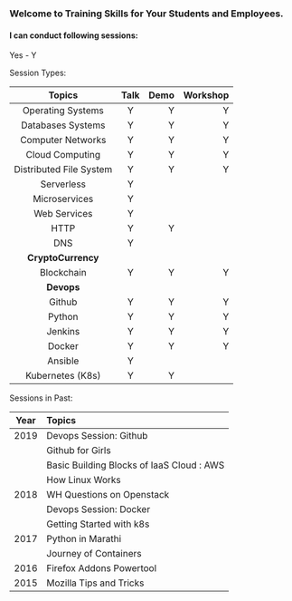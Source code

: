 ### Welcome to Training Skills for Your Students and Employees.
#### I can conduct following sessions:

Yes - Y



Session Types:

|  Topics                  | Talk  | Demo |Workshop|
|:------------------------:|:-----:| ----:| ----:|
| Operating Systems        | Y     |  Y   |   Y  |
| Databases Systems        | Y     |  Y   |   Y  |
| Computer Networks        | Y     |  Y   |   Y  |
| Cloud Computing          | Y     |  Y   |   Y  | 
| Distributed File System  | Y     |  Y   |   Y  |
| Serverless               | Y     |      |      |
| Microservices            | Y     |      |      |
| Web Services             | Y     |      |      |
| HTTP                     | Y     |  Y   |      |
| DNS                      | Y     |      |      |
|           **CryptoCurrency**                   |
| Blockchain               | Y     |  Y   |   Y  |
|                   **Devops**                   |
| Github                   | Y     |  Y   |   Y  | 
| Python                   | Y     |  Y   |   Y  |
| Jenkins                  | Y     |  Y   |   Y  | 
| Docker                   | Y     |  Y   |   Y  |
| Ansible                  | Y     |      |      | 
| Kubernetes (K8s)         | Y     |  Y   |      |

 

Sessions in Past:

|Year | Topics|
|:----:|:-----|
|2019   |Devops Session: Github |
|       |Github for Girls|
|       |Basic Building Blocks of IaaS Cloud : AWS|
|       |How Linux Works|
|2018   |WH Questions on Openstack|
|       |Devops Session: Docker|
|       |Getting Started with k8s|
|2017   |Python in Marathi|
|       |Journey of Containers|
|2016   |Firefox Addons Powertool|
|2015   |Mozilla Tips and Tricks|
